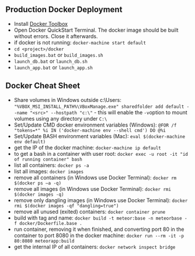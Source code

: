 ## Production Docker Deployment
- Install [Docker Toolbox](https://docs.docker.com/toolbox/overview/)
- Open Docker QuickStart Terminal. The docker image should be built without errors. Close it afterwards.
- if docker is not running: `docker-machine start default`
- `cd <project>/docker`
- `build_images.bat` or `build_images.sh`
- `launch_db.bat` or `launch_db.sh`
- `launch_app.bat` or `launch_app.sh`

## Docker Cheat Sheet

- Share volumes in Windows outside c:\Users:
`"%VBOX_MSI_INSTALL_PATH%\VBoxManage.exe" sharedfolder add default --name "<src>" --hostpath "c:\"` - this will enable the `-v`option to mount volumes using any directory under `C:\`
- Set/Update CMD docker environment variables (Windows): `@FOR /f "tokens=*" %i IN ('docker-machine env --shell cmd') DO @%i`
- Set/Update BASH environment variables (Mac): `eval $(docker-machine env default)`
- get the IP of the docker machine: `docker-machine ip default`
- to get a bash in a container with user root: `docker exec -u root -it "id of running container" bash`
- list all containers: `docker ps -a`
- list all images: `docker images`
- remove all containers (in Windows use Docker Terminal): `docker rm $(docker ps –a -q)`
- remove all images (in Windows use Docker Terminal): `docker rmi $(docker images -q)`
- remove only dangling images (in Windows use Docker Terminal): `docker rmi $(docker images -qf "dangling=true")`
- remove all unused (exited) containers: `docker container prune`
- build with tag and name: `docker build -t meteor:base -n meteorbase -f docker/Dockerfile.base .`
- run container, removing it when finished, and converting port 80 in the container to port 8080 in the docker machine: `docker run --rm -it -p 80:8080 meteorapp:build`
- get the internal IP of all containers: `docker network inspect bridge`
